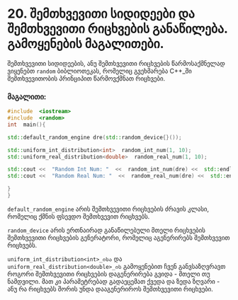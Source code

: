 # 20. შემთხვევითი სიდიდეები და შემთხვევითი რიცხვების განაწილება. გამოყენების მაგალითები.

შემთხვევითი სიდიდეების, ანუ შემთხვევითი რიცხვების წარმოსაქმნელად ვიყენებთ `random` ბიბლიოთეკას, რომელიც გვეხმარება C++_ში შემთხვევითობის პრინციპით წარმოვქმნათ  რიცხვები.

### მაგალითი:

```cpp
#include  <iostream>
#include  <random>
int  main(){

std::default_random_engine dre(std::random_device{}());

std::uniform_int_distribution<int>  random_int_num(1, 10);
std::uniform_real_distribution<double>  random_real_num(1, 10);

std::cout <<  "Random Int Num: "  <<  random_int_num(dre) <<  std::endl; /* დაბეჭდავს შემთხვევით გენერირებულ მთელ რიცხვს*/
std::cout <<  "Random Real Num: "  <<  random_real_num(dre) <<  std::endl; /* დაბეჭდავს შემთხვევით გენერირებულ ნამდვილ რიცხვს*/

}
}
```
`default_random_engine` არის შემთხვევითი რიცხვების ძრავის კლასი, რომელიც ქმნის ფსევდო შემთხვევით რიცხვებს.

`random_device` არის ერთნაირად განაწილებული მთელი რიცხვების შემთხვევითი რიცხვების გენერატორი, რომელიც აგენერირებს შემთხვევით რიცხვებს.


`uniform_int_distribution<int>_ისა` და `uniform_real_distribution<double>_ის` გამოყენებით ჩვენ განვსაზღვრავთ როგორი შემთხვევითი რიცხვების დაგენერირება გვიდა - მთელი თუ ნამდვილი.
მათ კი პარამეტრებად გადაეცემათ ქვედა და ზედა ზღვარი - ანუ რა რიცხვებს შორის უნდა დააგენერიროს შემთხვევითი რიცხვები.



